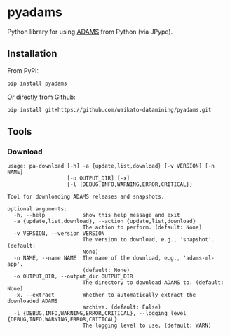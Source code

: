 # pyadams
Python library for using [ADAMS](https://adams.cms.waikato.ac.nz/) from Python (via JPype).


## Installation

From PyPI:

```bash
pip install pyadams
```

Or directly from Github:

```bash
pip install git+https://github.com/waikato-datamining/pyadams.git
```


## Tools

### Download

```
usage: pa-download [-h] -a {update,list,download} [-v VERSION] [-n NAME]
                   [-o OUTPUT_DIR] [-x]
                   [-l {DEBUG,INFO,WARNING,ERROR,CRITICAL}]

Tool for downloading ADAMS releases and snapshots.

optional arguments:
  -h, --help            show this help message and exit
  -a {update,list,download}, --action {update,list,download}
                        The action to perform. (default: None)
  -v VERSION, --version VERSION
                        The version to download, e.g., 'snapshot'. (default:
                        None)
  -n NAME, --name NAME  The name of the download, e.g., 'adams-ml-app'.
                        (default: None)
  -o OUTPUT_DIR, --output_dir OUTPUT_DIR
                        The directory to download ADAMS to. (default: None)
  -x, --extract         Whether to automatically extract the downloaded ADAMS
                        archive. (default: False)
  -l {DEBUG,INFO,WARNING,ERROR,CRITICAL}, --logging_level {DEBUG,INFO,WARNING,ERROR,CRITICAL}
                        The logging level to use. (default: WARN)
```
